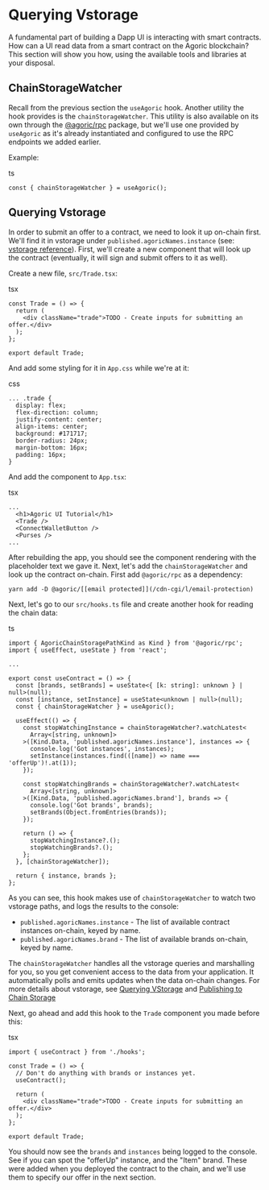 

Querying Vstorage [​](#querying-vstorage)
=========================================

A fundamental part of building a Dapp UI is interacting with smart contracts. How can a UI read data from a smart contract on the Agoric blockchain? This section will show you how, using the available tools and libraries at your disposal.

ChainStorageWatcher [​](#chainstoragewatcher)
---------------------------------------------

Recall from the previous section the `useAgoric` hook. Another utility the hook provides is the `chainStorageWatcher`. This utility is also available on its own through the [@agoric/rpc](https://www.npmjs.com/package/@agoric/rpc) package, but we'll use one provided by `useAgoric` as it's already instantiated and configured to use the RPC endpoints we added earlier.

Example:

ts
```
const { chainStorageWatcher } = useAgoric();
```

Querying Vstorage [​](#querying-vstorage-1)
-------------------------------------------

In order to submit an offer to a contract, we need to look it up on-chain first. We'll find it in vstorage under `published.agoricNames.instance` (see: [vstorage reference](/reference/vstorage-ref.html)). First, we'll create a new component that will look up the contract (eventually, it will sign and submit offers to it as well).

Create a new file, `src/Trade.tsx`:

tsx
```
const Trade = () => {
  return (
    <div className="trade">TODO - Create inputs for submitting an offer.</div>
  );
};

export default Trade;
```

And add some styling for it in `App.css` while we're at it:

css
```
... .trade {
  display: flex;
  flex-direction: column;
  justify-content: center;
  align-items: center;
  background: #171717;
  border-radius: 24px;
  margin-bottom: 16px;
  padding: 16px;
}
```

And add the component to `App.tsx`:

tsx
```
...
  <h1>Agoric UI Tutorial</h1>
  <Trade />
  <ConnectWalletButton />
  <Purses />
...
```

After rebuilding the app, you should see the component rendering with the placeholder text we gave it. Next, let's add the `chainStorageWatcher` and look up the contract on-chain. First add `@agoric/rpc` as a dependency:

```
yarn add -D @agoric/[[email protected]](/cdn-cgi/l/email-protection)
```

Next, let's go to our `src/hooks.ts` file and create another hook for reading the chain data:

ts
```
import { AgoricChainStoragePathKind as Kind } from '@agoric/rpc';
import { useEffect, useState } from 'react';

...

export const useContract = () => {
  const [brands, setBrands] = useState<{ [k: string]: unknown } | null>(null);
  const [instance, setInstance] = useState<unknown | null>(null);
  const { chainStorageWatcher } = useAgoric();

  useEffect(() => {
    const stopWatchingInstance = chainStorageWatcher?.watchLatest<
      Array<[string, unknown]>
    >([Kind.Data, 'published.agoricNames.instance'], instances => {
      console.log('Got instances', instances);
      setInstance(instances.find(([name]) => name === 'offerUp')!.at(1));
    });

    const stopWatchingBrands = chainStorageWatcher?.watchLatest<
      Array<[string, unknown]>
    >([Kind.Data, 'published.agoricNames.brand'], brands => {
      console.log('Got brands', brands);
      setBrands(Object.fromEntries(brands));
    });

    return () => {
      stopWatchingInstance?.();
      stopWatchingBrands?.();
    };
  }, [chainStorageWatcher]);

  return { instance, brands };
};
```

As you can see, this hook makes use of `chainStorageWatcher` to watch two vstorage paths, and logs the results to the console:

* `published.agoricNames.instance` - The list of available contract instances on-chain, keyed by name.
* `published.agoricNames.brand` - The list of available brands on-chain, keyed by name.

The `chainStorageWatcher` handles all the vstorage queries and marshalling for you, so you get convenient access to the data from your application. It automatically polls and emits updates when the data on-chain changes. For more details about vstorage, see [Querying VStorage](/guides/getting-started/contract-rpc.html#querying-vstorage) and [Publishing to Chain Storage](/guides/zoe/pub-to-storage.html)

Next, go ahead and add this hook to the `Trade` component you made before this:

tsx
```
import { useContract } from './hooks';

const Trade = () => {
  // Don't do anything with brands or instances yet.
  useContract();

  return (
    <div className="trade">TODO - Create inputs for submitting an offer.</div>
  );
};

export default Trade;
```

You should now see the `brands` and `instances` being logged to the console. See if you can spot the "offerUp" instance, and the "Item" brand. These were added when you deployed the contract to the chain, and we'll use them to specify our offer in the next section.

